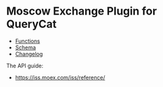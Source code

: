 # Moscow Exchange Plugin for QueryCat

- [Functions](Functions.md)
- [Schema](Schema.md)
- [Changelog](CHANGELOG.md)

The API guide:

- https://iss.moex.com/iss/reference/

